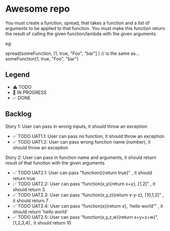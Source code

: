 # Awesome repo

You must create a function, spread, that takes a function and a list of arguments to be applied to that function. You must make this function return the result of calling the given function/lambda with the given arguments.

eg:

spread(someFunction, [1, true, "Foo", "bar"] ) 
// is the same as...
someFunction(1, true, "Foo", "bar")

## Legend
- ⚠ TODO
- 🚧 IN PROGRESS
- ✅ DONE

## Backlog

Story 1: User can pass in wrong inputs, it should throw an exception
- ✅ TODO UAT1.1: User can pass no function, it should throw an exception
- ✅ TODO UAT1.2: User can pass wrong function name (number), it should throw an exception

Story 2: User can pass in function name and arguments, it should return result of that function with the given arguments
- ✅ TODO UAT2.1: User can pass "function(){return true}" , it should return true 
- ✅ TODO UAT2.2: User can pass "function(x,y){return x+y}, [1,2]" , it should return 3
- ✅ TODO UAT2.3: User can pass "function(x,y,z){return x-y-z}, [10,1,2]" , it should return 7
- ✅ TODO UAT2.4: User can pass "function(x){return x}, 'hello world'" , it should return 'hello world'
- ✅ TODO UAT2.5: User can pass "function(x,y,z,w){return x+y+z+w}",[1,2,3,4] , it should return 10
